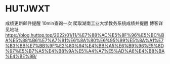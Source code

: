 # HUTJWXT
成绩更新邮件提醒 10min查询一次 
爬取湖南工业大学教务系统成绩并提醒
博客详见地址 https://blog.huttop.top/2022/01/11/%E7%88%AC%E5%8F%96%E5%BC%BA%E5%88%B6%E7%A7%91%E6%8A%80%E6%95%99%E5%8A%A1%E7%B3%BB%E7%BB%9F%E2%80%94%E4%BB%A5%E6%B9%96%E5%8D%97%E5%B7%A5%E4%B8%9A%E5%A4%A7%E5%AD%A6%E4%B8%BA%E4%BE%8B/

